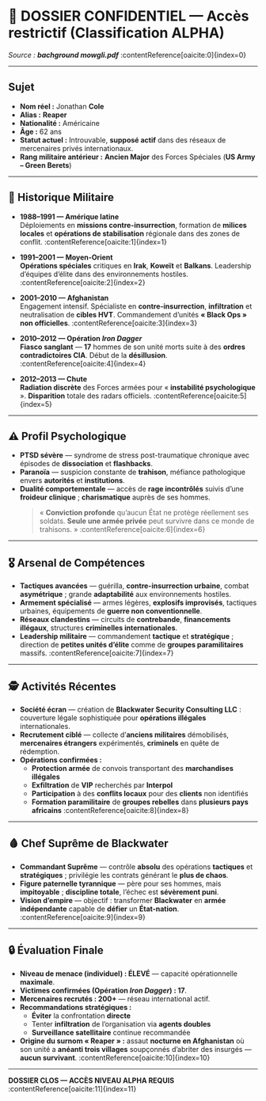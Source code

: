 # 📂 DOSSIER CONFIDENTIEL — Accès restrictif (Classification **ALPHA**)

_Source : **bachground mowgli.pdf**_ :contentReference[oaicite:0]{index=0}

---

## Sujet

- **Nom réel :** Jonathan **Cole**
- **Alias :** **Reaper**
- **Nationalité :** Américaine
- **Âge :** 62 ans
- **Statut actuel :** Introuvable, **supposé actif** dans des réseaux de mercenaires privés internationaux.
- **Rang militaire antérieur :** **Ancien Major** des Forces Spéciales (**US Army – Green Berets**)

---

## 📜 Historique Militaire

- **1988–1991 — Amérique latine**  
  Déploiements en **missions contre-insurrection**, formation de **milices locales** et **opérations de stabilisation** régionale dans des zones de conflit. :contentReference[oaicite:1]{index=1}

- **1991–2001 — Moyen-Orient**  
  **Opérations spéciales** critiques en **Irak**, **Koweït** et **Balkans**. Leadership d’équipes d’élite dans des environnements hostiles. :contentReference[oaicite:2]{index=2}

- **2001–2010 — Afghanistan**  
  Engagement intensif. Spécialiste en **contre-insurrection**, **infiltration** et neutralisation de **cibles HVT**. Commandement d’unités **« Black Ops » non officielles**. :contentReference[oaicite:3]{index=3}

- **2010–2012 — Opération _Iron Dagger_**  
  **Fiasco sanglant** — **17** hommes de son unité morts suite à des **ordres contradictoires CIA**. Début de la **désillusion**. :contentReference[oaicite:4]{index=4}

- **2012–2013 — Chute**  
  **Radiation discrète** des Forces armées pour « **instabilité psychologique** ». **Disparition** totale des radars officiels. :contentReference[oaicite:5]{index=5}

---

## ⚠️ Profil Psychologique

- **PTSD sévère** — syndrome de stress post-traumatique chronique avec épisodes de **dissociation** et **flashbacks**.
- **Paranoïa** — suspicion constante de **trahison**, méfiance pathologique envers **autorités** et **institutions**.
- **Dualité comportementale** — accès de **rage incontrôlés** suivis d’une **froideur clinique** ; **charismatique** auprès de ses hommes.
  > « **Conviction profonde** qu’aucun État ne protège réellement ses soldats. **Seule une armée privée** peut survivre dans ce monde de trahisons. » :contentReference[oaicite:6]{index=6}

---

## 🎖 Arsenal de Compétences

- **Tactiques avancées** — guérilla, **contre-insurrection urbaine**, combat **asymétrique** ; grande **adaptabilité** aux environnements hostiles.
- **Armement spécialisé** — armes légères, **explosifs improvisés**, tactiques urbaines, équipements de **guerre non conventionnelle**.
- **Réseaux clandestins** — circuits de **contrebande**, **financements illégaux**, structures **criminelles internationales**.
- **Leadership militaire** — commandement **tactique** et **stratégique** ; direction de **petites unités d’élite** comme de **groupes paramilitaires** massifs. :contentReference[oaicite:7]{index=7}

---

## 🕵️ Activités Récentes

- **Société écran** — création de **Blackwater Security Consulting LLC** : couverture légale sophistiquée pour **opérations illégales** internationales.
- **Recrutement ciblé** — collecte d’**anciens militaires** démobilisés, **mercenaires étrangers** expérimentés, **criminels** en quête de rédemption.
- **Opérations confirmées :**
  - **Protection armée** de convois transportant des **marchandises illégales**
  - **Exfiltration** de **VIP** recherchés par **Interpol**
  - **Participation** à des **conflits locaux** pour des **clients** non identifiés
  - **Formation paramilitaire** de **groupes rebelles** dans **plusieurs pays africains** :contentReference[oaicite:8]{index=8}

---

## 🩸 Chef Suprême de Blackwater

- **Commandant Suprême** — contrôle **absolu** des opérations **tactiques** et **stratégiques** ; privilégie les contrats générant le **plus de chaos**.
- **Figure paternelle tyrannique** — père pour ses hommes, mais **impitoyable** ; **discipline totale**, l’échec est **sévèrement puni**.
- **Vision d’empire** — objectif : transformer **Blackwater** en **armée indépendante** capable de **défier** un **État-nation**. :contentReference[oaicite:9]{index=9}

---

## 🔒 Évaluation Finale

- **Niveau de menace (individuel) : ÉLEVÉ** — capacité opérationnelle **maximale**.
- **Victimes confirmées (Opération _Iron Dagger_) : 17**.
- **Mercenaires recrutés : 200+** — réseau international actif.
- **Recommandations stratégiques :**
  - **Éviter** la confrontation **directe**
  - Tenter **infiltration** de l’organisation via **agents doubles**
  - **Surveillance satellitaire** continue recommandée
- **Origine du surnom « Reaper » :** assaut **nocturne en Afghanistan** où son unité a **anéanti trois villages** soupçonnés d’abriter des insurgés — **aucun survivant**. :contentReference[oaicite:10]{index=10}

---

**DOSSIER CLOS — ACCÈS NIVEAU ALPHA REQUIS** :contentReference[oaicite:11]{index=11}
